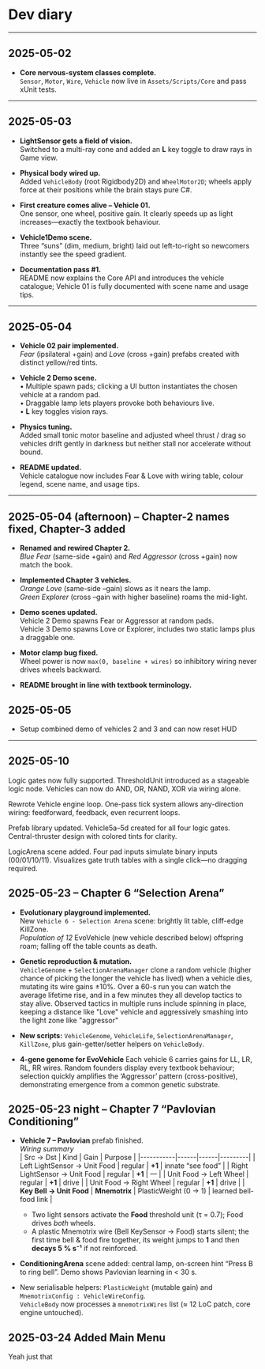 # Dev diary

---

## 2025-05-02

- **Core nervous-system classes complete.**  
  `Sensor`, `Motor`, `Wire`, `Vehicle` now live in `Assets/Scripts/Core` and pass xUnit tests.

---

## 2025-05-03

- **LightSensor gets a field of vision.**  
  Switched to a multi-ray cone and added an **L** key toggle to draw rays in Game view.

- **Physical body wired up.**  
  Added `VehicleBody` (root Rigidbody2D) and `WheelMotor2D`; wheels apply force at their positions while the brain stays pure C#.

- **First creature comes alive – Vehicle 01.**  
  One sensor, one wheel, positive gain. It clearly speeds up as light increases—exactly the textbook behaviour.

- **Vehicle1Demo scene.**  
  Three “suns” (dim, medium, bright) laid out left-to-right so newcomers instantly see the speed gradient.

- **Documentation pass #1.**  
  README now explains the Core API and introduces the vehicle catalogue; Vehicle 01 is fully documented with scene name and usage tips.

---

## 2025-05-04

- **Vehicle 02 pair implemented.**  
  *Fear* (ipsilateral +gain) and *Love* (cross +gain) prefabs created with distinct yellow/red tints.

- **Vehicle 2 Demo scene.**  
  • Multiple spawn pads; clicking a UI button instantiates the chosen vehicle at a random pad.  
  • Draggable lamp lets players provoke both behaviours live.  
  • **L** key toggles vision rays.

- **Physics tuning.**  
  Added small tonic motor baseline and adjusted wheel thrust / drag so vehicles drift gently in darkness but neither stall nor accelerate without bound.

- **README updated.**  
  Vehicle catalogue now includes Fear & Love with wiring table, colour legend, scene name, and usage tips.

---

## 2025-05-04 (afternoon) – Chapter-2 names fixed, Chapter-3 added

* **Renamed and rewired Chapter 2.**  
  *Blue Fear* (same-side +gain) and *Red Aggressor* (cross +gain) now match the book.

* **Implemented Chapter 3 vehicles.**  
  *Orange Love* (same-side –gain) slows as it nears the lamp.  
  *Green Explorer* (cross –gain with higher baseline) roams the mid-light.

* **Demo scenes updated.**  
  Vehicle 2 Demo spawns Fear or Aggressor at random pads.  
  Vehicle 3 Demo spawns Love or Explorer, includes two static lamps plus a draggable one.

* **Motor clamp bug fixed.**  
  Wheel power is now `max(0, baseline + wires)` so inhibitory wiring never drives wheels backward.

* **README brought in line with textbook terminology.**

## 2025-05-05

* Setup combined demo of vehicles 2 and 3 and can now reset HUD

---

## 2025-05-10

Logic gates now fully supported.
ThresholdUnit introduced as a stageable logic node. Vehicles can now do AND, OR, NAND, XOR via wiring alone.

Rewrote Vehicle engine loop.
One-pass tick system allows any-direction wiring: feedforward, feedback, even recurrent loops.

Prefab library updated.
Vehicle5a–5d created for all four logic gates. Central-thruster design with colored tints for clarity.

LogicArena scene added.
Four pad inputs simulate binary inputs (00/01/10/11). Visualizes gate truth tables with a single click—no dragging required.

## 2025-05-23 – Chapter 6 “Selection Arena”

- **Evolutionary playground implemented.**  
  New `Vehicle 6 - Selection Arena` scene: brightly lit table, cliff-edge KillZone.  
  *Population of 12* EvoVehicle (new vehicle described below) offspring roam; falling off the table counts as death.

- **Genetic reproduction & mutation.**  
  `VehicleGenome` + `SelectionArenaManager` clone a random vehicle (higher chance of picking the longer the vehicle has lived) when a vehicle dies, mutating its wire gains ±10%. Over a 60-s run you can watch the average lifetime rise, and in a few minutes they all develop tactics to stay alive. Observed tactics in multiple runs include spinning in place, keeping a distance like "Love" vehicle and aggressively smashing into the light zone like "aggressor"

- **New scripts:** `VehicleGenome`, `VehicleLife`, `SelectionArenaManager`, `KillZone`, plus gain-getter/setter helpers on `VehicleBody`.

- **4-gene genome for EvoVehicle**  Each vehicle 6 carries gains for LL, LR, RL, RR wires.
  Random founders display every textbook behaviour; selection quickly amplifies the ‘Aggressor’ pattern
  (cross-positive), demonstrating emergence from a common genetic substrate.

## 2025-05-23 night – Chapter 7 “Pavlovian Conditioning”

- **Vehicle 7 – Pavlovian** prefab finished.  
  *Wiring summary*  
  | Src → Dst | Kind | Gain | Purpose |
  |-----------|------|------|---------|
  | Left LightSensor → Unit Food | regular | **+1** | innate “see food” |
  | Right LightSensor → Unit Food | regular | **+1** | — |
  | Unit Food → Left Wheel | regular | **+1** | drive |
  | Unit Food → Right Wheel | regular | **+1** | drive |
  | **Key Bell → Unit Food** | **Mnemotrix** | PlasticWeight (0 → 1) | learned bell-food link |

  - Two light sensors activate the **Food** threshold unit (τ = 0.7); Food drives *both* wheels.  
  - A plastic Mnemotrix wire (Bell KeySensor → Food) starts silent; the first time bell & food fire together, its weight jumps to **1** and then **decays 5 % s⁻¹** if not reinforced.

- **ConditioningArena** scene added: central lamp, on-screen hint “Press B to ring bell”.  Demo shows Pavlovian learning in < 30 s.

- New serialisable helpers: `PlasticWeight` (mutable gain) and `MnemotrixConfig : VehicleWireConfig`.  
  `VehicleBody` now processes a `mnemotrixWires` list (≈ 12 LoC patch, core engine untouched).

## 2025-03-24 Added Main Menu

Yeah just that